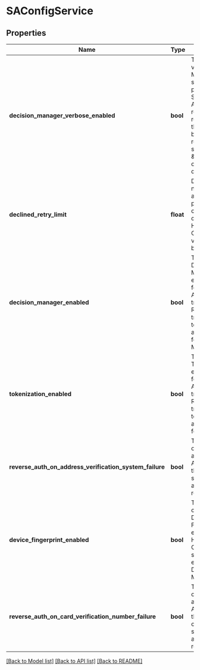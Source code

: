 # SAConfigService

## Properties
Name | Type | Description | Notes
------------ | ------------- | ------------- | -------------
**decision_manager_verbose_enabled** | **bool** | Toggles whether verbose Decision Manager results should be present in the Secure Acceptance response. As this response passes through the browser, it is recommended to set this to \&quot;false\&quot; outside of debugging. | [optional] 
**declined_retry_limit** | **float** | Defines the number of retries a payer is presented with on payment declines on Hosted Checkout. Valid values are between 0 and 5. | [optional] 
**decision_manager_enabled** | **bool** | Toggles whether Decision Manager is enabled or not for Secure Acceptance transactions. Requires the transacting MID to be enabled and configured for Decicion Manager. | [optional] 
**tokenization_enabled** | **bool** | Toggles whether Tokenization is enabled or not for Secure Acceptance transactions. Requires the transacting MID to be enabled and configured for Tokenization. | [optional] 
**reverse_auth_on_address_verification_system_failure** | **bool** | Toggles whether or not an approved Authorization that fails AVS should be automatically reversed. | [optional] 
**device_fingerprint_enabled** | **bool** | Toggles whether or not fraud Device Fingerprinting is enabled on the Hosted Checkout. This simplifies enablement for Decision Manager. | [optional] 
**reverse_auth_on_card_verification_number_failure** | **bool** | Toggles whether or not an approved Authorization that fails CVN check that should be automatically reversed. | [optional] 

[[Back to Model list]](../README.md#documentation-for-models) [[Back to API list]](../README.md#documentation-for-api-endpoints) [[Back to README]](../README.md)


